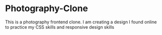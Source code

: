 # Photography-Clone
This is a photography frontend clone. I am creating a design I found online to practice my CSS skills and responsive design skills
